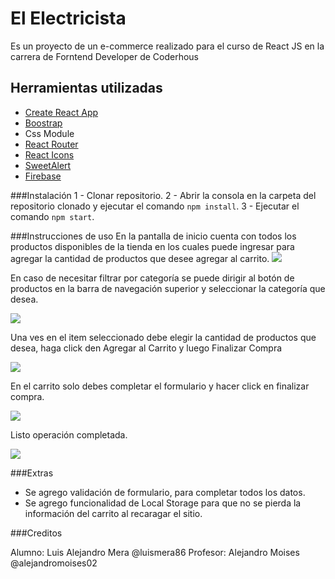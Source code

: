 # El Electricista
Es un proyecto de un e-commerce realizado para el curso de React JS en la carrera de Forntend Developer de Coderhous

## Herramientas utilizadas
- [Create React App ](https://create-react-app.dev/ "Create ")
- [Boostrap](https://getbootstrap.com/ "Boostrap")
- Css Module
- [React Router ](https://reactrouter.com/ "React Router ")
- [React Icons](https://react-icons.github.io/react-icons/ "React Icons")
- [SweetAlert](https://sweetalert.js.org/guides/)
- [Firebase](https://firebase.google.com/ "Firebase")

###Instalación 
1 - Clonar repositorio.
2 -  Abrir la consola en la carpeta del repositorio clonado y ejecutar el comando `npm install`.
3 - Ejecutar el comando `npm start`.

###Instrucciones de uso
En la pantalla de inicio cuenta con todos los productos disponibles de la tienda en los cuales puede ingresar para agregar la cantidad de productos que desee agregar al carrito. 
![](https://i.ibb.co/F52Z5Xn/Captura-de-pantalla-2022-05-12-184941.png)


En caso de necesitar filtrar por categoría se puede dirigir al botón de productos en la barra de navegación superior y seleccionar la categoría que desea.

![](https://i.ibb.co/C9QD4Nn/Captura-de-pantalla-2022-05-12-233630.png)

Una ves en el item seleccionado debe elegir la cantidad de productos que desea, haga click den Agregar al Carrito y luego Finalizar Compra 

![](https://i.ibb.co/yQgBPF7/Captura-de-pantalla-2022-05-12-233850.png)

En el carrito solo debes completar el formulario y hacer click en finalizar compra.

![](https://i.ibb.co/6XNN43b/Captura-de-pantalla-2022-05-12-234754.png)

Listo operación completada.

![](https://i.ibb.co/ZdZNyqG/Captura-de-pantalla-2022-05-12-235140.png)

###Extras 

- Se agrego validación de formulario, para completar todos los datos.
- Se agrego funcionalidad de Local Storage para que no se pierda la información del carrito al recaragar el sitio.

###Creditos 

Alumno: Luis Alejandro Mera  @luismera86
Profesor: Alejandro Moises @alejandromoises02






